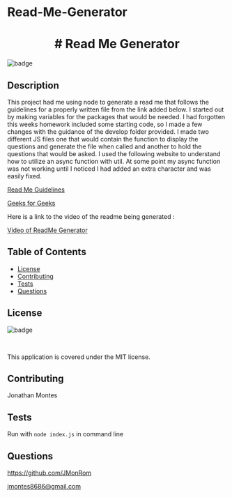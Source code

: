   # Read-Me-Generator
  
  <h1 align="center"># Read Me Generator </h1>
  
  ![badge](https://img.shields.io/badge/license-MIT-red) <br />

  ## Description

  This project had me using node to generate a read me that follows the guidelines for a properly written file from the link added below. I started out by making variables for the packages that would be needed. I had forgotten this weeks homework included some starting code, so I made a few changes with the guidance of the develop folder provided. I made two different JS files one that would contain the function to display the questions and generate the file  when called and another to hold the questions that would be asked. I used the following website to understand how to utilize an async function with util. At some point my async function was not working until I noticed I had added an extra character and was easily fixed.  

  [Read Me Guidelines](https://coding-boot-camp.github.io/full-stack/github/professional-readme-guide)

  [Geeks for Geeks](https://www.geeksforgeeks.org/node-js-util-promisify-method/)

  Here is a link to the video of the readme being generated :

  [Video of ReadMe Generator](https://drive.google.com/drive/folders/1QSJQe-OSr1Vkr2dtZoEJgihwqlgvmzDV?usp=sharing)

  ## Table of Contents
  * [License](#license)
  * [Contributing](#contributing)
  * [Tests](#tests)
  * [Questions](#questions)

  ## License

  ![badge](https://img.shields.io/badge/license-MIT-red) 

  <br />

  This application is covered under the MIT license.

  ## Contributing

  Jonathan Montes

  ## Tests

  Run with ` node index.js ` in command line

  ## Questions

  https://github.com/JMonRom

  jmontes8686@gmail.com

  